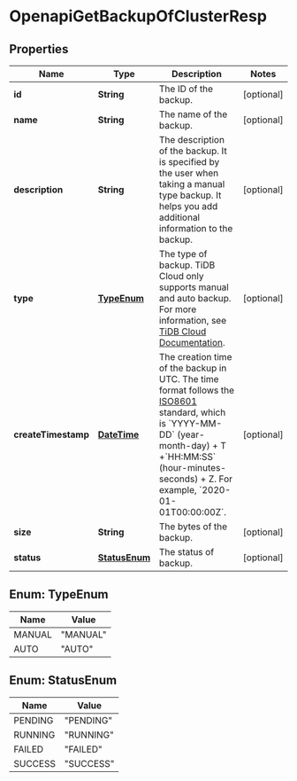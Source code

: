
# OpenapiGetBackupOfClusterResp

## Properties
Name | Type | Description | Notes
------------ | ------------- | ------------- | -------------
**id** | **String** | The ID of the backup. |  [optional]
**name** | **String** | The name of the backup. |  [optional]
**description** | **String** | The description of the backup. It is specified by the user when taking a manual type backup. It helps you add additional information to the backup. |  [optional]
**type** | [**TypeEnum**](#TypeEnum) | The type of backup. TiDB Cloud only supports manual and auto backup. For more information, see [TiDB Cloud Documentation](https://docs.pingcap.com/tidbcloud/backup-and-restore#backup). |  [optional]
**createTimestamp** | [**DateTime**](DateTime.md) | The creation time of the backup in UTC. The time format follows the [ISO8601](http://en.wikipedia.org/wiki/ISO_8601) standard, which is &#x60;YYYY-MM-DD&#x60; (year-month-day) + T +&#x60;HH:MM:SS&#x60; (hour-minutes-seconds) + Z. For example, &#x60;2020-01-01T00:00:00Z&#x60;. |  [optional]
**size** | **String** | The bytes of the backup. |  [optional]
**status** | [**StatusEnum**](#StatusEnum) | The status of backup. |  [optional]


<a name="TypeEnum"></a>
## Enum: TypeEnum
Name | Value
---- | -----
MANUAL | &quot;MANUAL&quot;
AUTO | &quot;AUTO&quot;


<a name="StatusEnum"></a>
## Enum: StatusEnum
Name | Value
---- | -----
PENDING | &quot;PENDING&quot;
RUNNING | &quot;RUNNING&quot;
FAILED | &quot;FAILED&quot;
SUCCESS | &quot;SUCCESS&quot;



